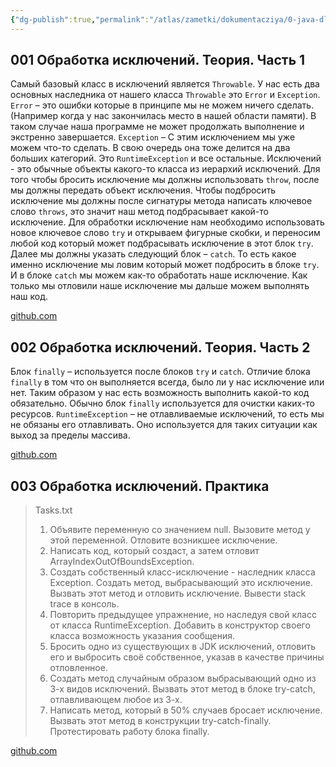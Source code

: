 ```yaml
---
{"dg-publish":true,"permalink":"/atlas/zametki/dokumentacziya/0-java-dlya-nachinayushhih-level-2/08-isklyucheniya/","tags":["Java"],"noteIcon":"","created":"2023-12-12T23:22:55.968+05:00","updated":"2025-04-07T02:08:40.607+05:00"}
---
```



## 001 Обработка исключений. Теория. Часть 1

Самый базовый класс в исключений является `Throwable`. У нас есть два основных наследника от нашего класса `Throwable` это `Error` и `Exception`. `Error` – это ошибки которые в принципе мы не можем ничего сделать.(Например когда у нас закончилась место в нашей области памяти). В таком случае наша программе не может продолжать выполнение и экстренно завершается. `Exception` – С этим исключением мы уже можем что-то сделать. В свою очередь она тоже делится на два больших категорий. Это `RuntimeException` и все остальные. Исключений - это обычные объекты какого-то класса из иерархий исключений. Для того чтобы бросить исключение мы должны использовать `throw`, после мы должны передать объект исключения. Чтобы подбросить исключение мы должны после сигнатуры метода написать ключевое слово `throws`, это значит наш метод подбрасывает какой-то исключение. Для обработки исключение нам необходимо использовать новое ключевое слово `try` и открываем фигурные скобки, и переносим любой код который может подбрасывать исключение в этот блок `try`. Далее мы должны указать следующий блок – `catch`. То есть какое именно исключение мы ловим который может подбросить в блоке `try`. И в блоке `catch` мы можем как-то обработать наше исключение. Как только мы отловили наше исключение мы дальше можем выполнять наш код.

[github.com](https://github.com/dmdev2020/java-level2-starter/tree/lesson-20.1/src/com/dmdev/oop/lesson20)

## 002 Обработка исключений. Теория. Часть 2

Блок `finally` – используется после блоков `try` и `catch`. Отличие блока `finally` в том что он выполняется всегда, было ли у нас исключение или нет. Таким образом у нас есть возможность выполнить какой-то код обязательно. Обычно блок `finally` используется для очистки каких-то ресурсов. `RuntimeException` – не отлавливаемые исключений, то есть мы не обязаны его отлавливать. Оно используется для таких ситуации как выход за пределы массива.

[github.com](https://github.com/dmdev2020/java-level2-starter/tree/lesson-20.1/src/com/dmdev/oop/lesson20)

## 003 Обработка исключений. Практика

>Tasks.txt
>	1. Объявите переменную со значением null. Вызовите метод у этой переменной. Отловите возникшее исключение.
>	2. Написать код, который создаст, а затем отловит ArrayIndexOutOfBoundsException.
>	3. Создать собственный класс-исключение - наследник класса Exception. Создать метод, выбрасывающий это исключение. Вызвать этот метод и отловить исключение. Вывести stack trace в консоль.
>	4. Повторить предыдущее упражнение, но наследуя свой класс от класса RuntimeException. Добавить в конструктор своего класса возможность указания сообщения.
>	5. Бросить одно из существующих в JDK исключений, отловить его и выбросить своё собственное, указав в качестве причины отловленное.
>	6. Создать метод случайным образом выбрасывающий одно из 3-х видов исключений. Вызвать этот метод в блоке try-catch, отлавливающем любое из 3-х.
>	7. Написать метод, который в 50% случаев бросает исключение. Вызвать этот метод в конструкции try-catch-finally. Протестировать работу блока finally.

[github.com](https://github.com/dmdev2020/java-level2-starter/tree/lesson-20.1/src/com/dmdev/oop/lesson20)